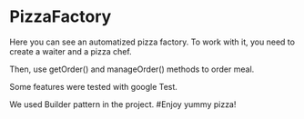 # PizzaFactory
Here you can see an automatized pizza factory. To work with it, you need to create a waiter
and a pizza chef.

Then, use getOrder() and manageOrder() methods to order meal.

Some features were tested with google Test.

We used Builder pattern in the project.
#Enjoy yummy pizza!